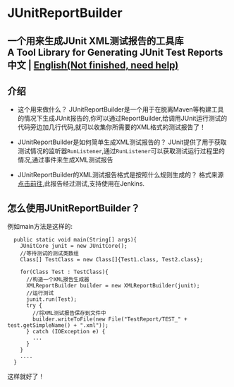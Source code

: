 # JUnitReportBuilder
一个用来生成JUnit XML测试报告的工具库<br/>
A Tool Library for Generating JUnit Test Reports<br/>
中文  |  [English(Not finished, need help)](#)
-----------
## 介绍
- 这个用来做什么？
   JUnitReportBuilder是一个用于在脱离Maven等构建工具的情况下生成JUnit报告的,你可以通过ReportBuilder,给调用JUnit运行测试的代码旁边加几行代码,就可以收集你所需要的XML格式的测试报告了！

- JUnitReportBuilder是如何简单生成XML测试报告的？
   JUnit提供了用于获取测试情况的监听器`RunListener`,通过`RunListener`可以获取测试运行过程里的情况,通过事件来生成XML测试报告
   
- JUnitReportBuilder的XML测试报告格式是按照什么规则生成的？
   格式来源[点击前往](http://help.catchsoftware.com/display/ET/JUnit+Format),此报告经过测试,支持使用在Jenkins.
## 怎么使用JUnitReportBuilder？
例如main方法是这样的:
```
  public static void main(String[] args){
    JUnitCore junit = new JUnitCore();
    //等待测试的测试类数组
    Class[] TestClass = new Class[]{Test1.class, Test2.class};
     
    for(Class Test : TestClass){
      //构造一个XML报告生成器
      XMLReportBuilder builder = new XMLReportBuilder(junit);
      //运行测试
      junit.run(Test);
      try {
        //将XML测试报告保存到文件中
        builder.writeToFile(new File("TestReport/TEST_" + test.getSimpleName() + ".xml"));
      } catch (IOException e) {
        ...
      }
    }
    ....
  } 
```
这样就好了！

